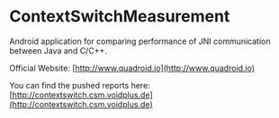 ContextSwitchMeasurement
========================

Android application for comparing performance of JNI communication between Java and C/C++.

Official Website: [http://www.quadroid.io](http://www.quadroid.io)

You can find the pushed reports here: [http://contextswitch.csm.voidplus.de](http://contextswitch.csm.voidplus.de)